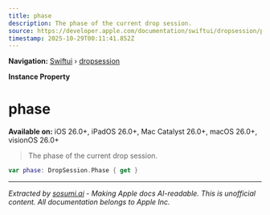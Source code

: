 ```yaml
---
title: phase
description: The phase of the current drop session.
source: https://developer.apple.com/documentation/swiftui/dropsession/phase-swift.property
timestamp: 2025-10-29T00:11:41.852Z
---
```


**Navigation:** [Swiftui](/documentation/swiftui) › [dropsession](/documentation/swiftui/dropsession)

**Instance Property**

# phase

**Available on:** iOS 26.0+, iPadOS 26.0+, Mac Catalyst 26.0+, macOS 26.0+, visionOS 26.0+

> The phase of the current drop session.

```swift
var phase: DropSession.Phase { get }
```

---

*Extracted by [sosumi.ai](https://sosumi.ai) - Making Apple docs AI-readable.*
*This is unofficial content. All documentation belongs to Apple Inc.*
